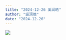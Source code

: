 ```yaml
---
title: "2024-12-26 奚润皓"
author: "奚润皓"
date: "2024-12-26"
---
```


![](https://box.zh.yuazhi.cn/410/note/17.jpg)
